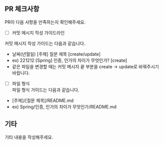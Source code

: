## PR 체크사항
PR이 다음 사항을 만족하는지 확인해주세요. <br>

- [ ] 커밋 메시지 작성 가이드라인 <br>

커밋 메시지 작성 가이드는 다음과 같습니다.
- 날짜(년월일) [주제] 질문 제목 [create/update]
- ex) 221212 [Spring] 인증, 인가의 차이가 무엇인가? [create] 
- 같은 파일을 변경할 때는 커밋 메시지 끝 부분을 create -> update로 바꿔주시기 바랍니다.

- [ ] 파일 형식 <br>
파일 형식 가이드는 다음과 같습니다.
- [주제]/[질문 제목]/README.md
- ex) Spring/인증, 인가의 차이가 무엇인가/README.md

## 기타
기타 내용을 작성해주세요.
